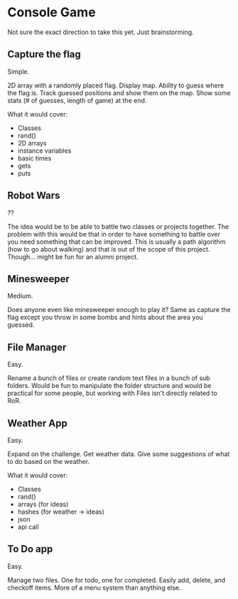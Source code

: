 # Console Game

Not sure the exact direction to take this yet. Just brainstorming.

## Capture the flag

Simple.

2D array with a randomly placed flag. Display map. Ability to guess where the flag is. Track guessed positions and show them on the map. Show some stats (# of guesses, length of game) at the end.

What it would cover:

* Classes
* rand()
* 2D arrays
* instance variables
* basic times
* gets
* puts

## Robot Wars

??

The idea would be to be able to battle two classes or projects together. The problem with this would be that in order to have something to battle over you need something that can be improved. This is usually a path algorithm (how to go about walking) and that is out of the scope of this project. Though... might be fun for an alumni project.

## Minesweeper

Medium.

Does anyone even like minesweeper enough to play it? Same as capture the flag except you throw in some bombs and hints about the area you guessed.

## File Manager

Easy.

Rename a bunch of files or create random text files in a bunch of sub folders. Would be fun to manipulate the folder structure and would be practical for some people, but working with Files isn't directly related to RoR.

## Weather App

Easy.

Expand on the challenge. Get weather data. Give some suggestions of what to do based on the weather.

What it would cover:

* Classes
* rand()
* arrays (for ideas)
* hashes (for weather -> ideas)
* json
* api call

## To Do app

Easy.

Manage two files. One for todo, one for completed. Easily add, delete, and checkoff items. More of a menu system than anything else.
